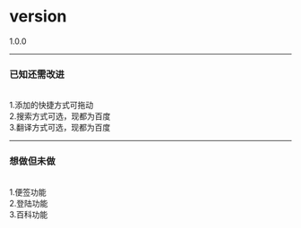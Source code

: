 # version 
1.0.0

---
### 已知还需改进
<br>
1.添加的快捷方式可拖动 <br>
2.搜索方式可选，现都为百度<br>
3.翻译方式可选，现都为百度<br>

---
### 想做但未做
<br>
1.便签功能<br>
2.登陆功能<br>
3.百科功能<br>
